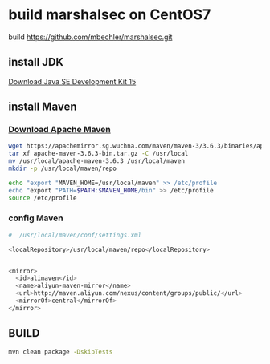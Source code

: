 # build marshalsec on CentOS7

build https://github.com/mbechler/marshalsec.git

## install JDK

[Download Java SE Development Kit 15](https://www.oracle.com/java/technologies/javase-jdk15-downloads.html)

## install Maven

### [Download Apache Maven](https://maven.apache.org/download.cgi)

```bash
wget https://apachemirror.sg.wuchna.com/maven/maven-3/3.6.3/binaries/apache-maven-3.6.3-bin.tar.gz
tar xf apache-maven-3.6.3-bin.tar.gz -C /usr/local
mv /usr/local/apache-maven-3.6.3 /usr/local/maven
mkdir -p /usr/local/maven/repo

echo "export "MAVEN_HOME=/usr/local/maven" >> /etc/profile
echo "export "PATH=$PATH:$MAVEN_HOME/bin" >> /etc/profile
source /etc/profile
```

### config Maven

```bash
#  /usr/local/maven/conf/settings.xml

<localRepository>/usr/local/maven/repo</localRepository>


<mirror>
  <id>alimaven</id>
  <name>aliyun-maven-mirror</name>
  <url>http://maven.aliyun.com/nexus/content/groups/public/</url>
  <mirrorOf>central</mirrorOf>
</mirror>
```

## BUILD

```bash
mvn clean package -DskipTests
```